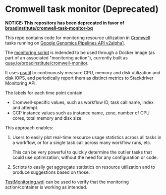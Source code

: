 # Cromwell task monitor (Deprecated)

**NOTICE: This repository has been deprecated in favor of [broadinstitute/cromwell-task-monitor-bq](https://github.com/broadinstitute/cromwell-task-monitor-bq)**

This repo contains code for monitoring resource utilization in
[Cromwell](https://github.com/broadinstitute/cromwell)
tasks running on
[Google Genomics Pipelines API v2alpha1](https://cloud.google.com/genomics/reference/rest/v2alpha1/pipelines).

The [monitoring script](monitor.py)
is indended to be used through a Docker image (as part of an associated "monitoring action"), currently built as
[quay.io/broadinstitute/cromwell-monitor](https://quay.io/repository/broadinstitute/cromwell-monitor).

It uses [psutil](https://psutil.readthedocs.io) to
continuously measure CPU, memory and disk utilization
and disk IOPS, and periodically report them
as distinct metrics to Stackdriver Monitoring API.

The labels for each time point contain
- Cromwell-specific values, such as workflow ID, task call name, index and attempt.
- GCP instance values such as instance name, zone, number of CPU cores, total memory and disk size.

This approach enables:

1)  Users to easily plot real-time resource usage statistics across all tasks in
    a workflow, or for a single task call across many workflow runs,
    etc.

    This can be very powerful to quickly determine the outlier tasks
    that could use optimization, without the need for any configuration
    or code.

2)  Scripts to easily get aggregate statistics
    on resource utilization and to produce suggestions
    based on those.

[TestMonitoring.wdl](TestMonitoring.wdl) can be used to
verify that the monitoring action/container is
working as intended.
